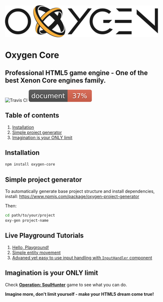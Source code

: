 ![logo](https://raw.githubusercontent.com/PsichiX/Oxygen/master/assets/images/oxygen-core-dark-2.svg?sanitize=true)

# Oxygen Core
## Professional HTML5 game engine - One of the best Xenon Core engines family.

![Travis CI](https://travis-ci.org/PsichiX/Oxygen.svg?branch=master)
![ESDoc Coverage](https://raw.githubusercontent.com/PsichiX/Oxygen/master/docs/badge.svg?sanitize=true)

## Table of contents
1. [Installation](#installation)
1. [Simple project generator](#simple-project-generator)
1. [Imagination is your ONLY limit](#imagination-is-your-only-limit)

## Installation
```bash
npm install oxygen-core
```

## Simple project generator
To automatically generate base project structure and install dependencies, install:
https://www.npmjs.com/package/oxygen-project-generator

Then:
```bash
cd path/to/your/project
oxy-gen project-name
```

## Live Playground Tutorials
1. [Hello, Playground!](http://oxygen.experiments.psichix.io/BkbVmOdNz)
1. [Simple entity movement](http://oxygen.experiments.psichix.io/rkP6JOK4M)
1. [Advaned yet easy to use input handling with `InputHandler` component](http://oxygen.experiments.psichix.io/r15hPq9EG)

## Imagination is your ONLY limit
Check **[Operation: SoulHunter](http://soulhunter.psichix.io)** game to see what you can do.

**Imagine more, don't limit yourself - make your HTML5 dream come true!**
